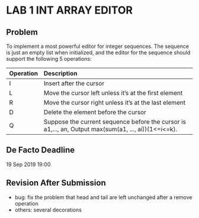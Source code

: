 # LAB 1  INT ARRAY EDITOR

## Problem
To implement a most powerful editor for integer sequences. The sequence is just an empty list when initialized, and the editor for the sequence should support the following 5 operations:

| Operation | Description |
| :--- | :--- |
| I | Insert after the cursor |
| L | Move the cursor left unless it’s at the first element |
| R | Move the cursor right unless it’s at the last element |
| D | Delete the element before the cursor |
| Q | Suppose the current sequence before the cursor is a1,..., an, Output max(sum(a1, ..., ai))(1<=i<=k). |

## De Facto Deadline
19 Sep 2019 19:00

## Revision After Submission
* bug: fix the problem that head and tail are left unchanged after a remove operation
* others: several decorations
